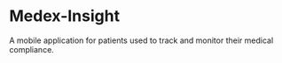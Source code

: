 # Medex-Insight
A mobile application for patients used to track and monitor their medical compliance.
